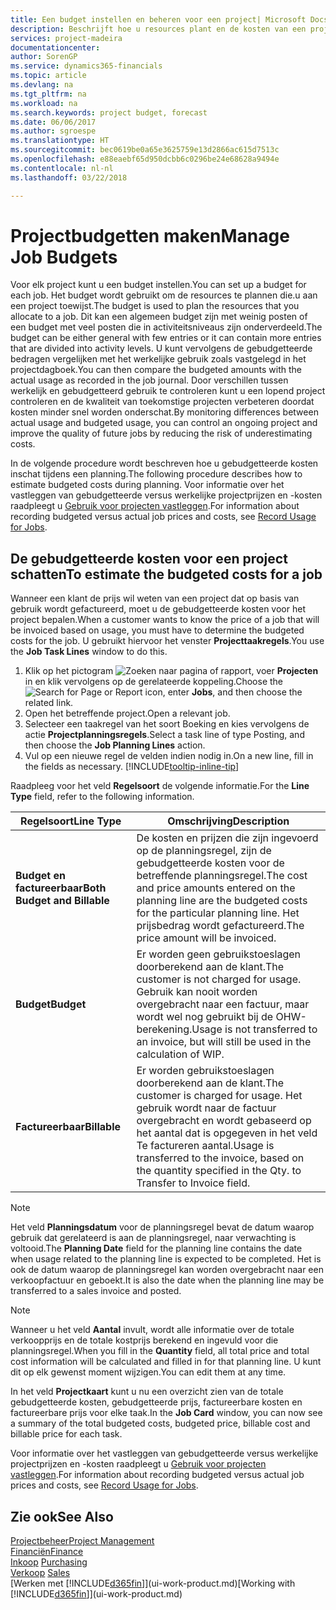 ```yaml
---
title: Een budget instellen en beheren voor een project| Microsoft Docs
description: Beschrijft hoe u resources plant en de kosten van een project voorspelt en beheert door een budget voor elk project in te stellen.
services: project-madeira
documentationcenter: 
author: SorenGP
ms.service: dynamics365-financials
ms.topic: article
ms.devlang: na
ms.tgt_pltfrm: na
ms.workload: na
ms.search.keywords: project budget, forecast
ms.date: 06/06/2017
ms.author: sgroespe
ms.translationtype: HT
ms.sourcegitcommit: bec0619be0a65e3625759e13d2866ac615d7513c
ms.openlocfilehash: e88eaebf65d950dcbb6c0296be24e68628a9494e
ms.contentlocale: nl-nl
ms.lasthandoff: 03/22/2018

---
```

# <a name="manage-job-budgets"></a><span data-ttu-id="71b28-103">Projectbudgetten maken</span><span class="sxs-lookup"><span data-stu-id="71b28-103">Manage Job Budgets</span></span>
<span data-ttu-id="71b28-104">Voor elk project kunt u een budget instellen.</span><span class="sxs-lookup"><span data-stu-id="71b28-104">You can set up a budget for each job.</span></span> <span data-ttu-id="71b28-105">Het budget wordt gebruikt om de resources te plannen die.u aan een project toewijst.</span><span class="sxs-lookup"><span data-stu-id="71b28-105">The budget is used to plan the resources that you allocate to a job.</span></span> <span data-ttu-id="71b28-106">Dit kan een algemeen budget zijn met weinig posten of een budget met veel posten die in activiteitsniveaus zijn onderverdeeld.</span><span class="sxs-lookup"><span data-stu-id="71b28-106">The budget can be either general with few entries or it can contain more entries that are divided into activity levels.</span></span> <span data-ttu-id="71b28-107">U kunt vervolgens de gebudgetteerde bedragen vergelijken met het werkelijke gebruik zoals vastgelegd in het projectdagboek.</span><span class="sxs-lookup"><span data-stu-id="71b28-107">You can then compare the budgeted amounts with the actual usage as recorded in the job journal.</span></span> <span data-ttu-id="71b28-108">Door verschillen tussen werkelijk en gebudgetteerd gebruik te controleren kunt u een lopend project controleren en de kwaliteit van toekomstige projecten verbeteren doordat kosten minder snel worden onderschat.</span><span class="sxs-lookup"><span data-stu-id="71b28-108">By monitoring differences between actual usage and budgeted usage, you can control an ongoing project and improve the quality of future jobs by reducing the risk of underestimating costs.</span></span>

<span data-ttu-id="71b28-109">In de volgende procedure wordt beschreven hoe u gebudgetteerde kosten inschat tijdens een planning.</span><span class="sxs-lookup"><span data-stu-id="71b28-109">The following procedure describes how to estimate budgeted costs during planning.</span></span> <span data-ttu-id="71b28-110">Voor informatie over het vastleggen van gebudgetteerde versus werkelijke projectprijzen en -kosten raadpleegt u [Gebruik voor projecten vastleggen](projects-how-record-job-usage.md).</span><span class="sxs-lookup"><span data-stu-id="71b28-110">For information about recording budgeted versus actual job prices and costs, see [Record Usage for Jobs](projects-how-record-job-usage.md).</span></span>  

## <a name="JobBudgetCosts"></a> <span data-ttu-id="71b28-111">De gebudgetteerde kosten voor een project schatten</span><span class="sxs-lookup"><span data-stu-id="71b28-111">To estimate the budgeted costs for a job</span></span>
<span data-ttu-id="71b28-112">Wanneer een klant de prijs wil weten van een project dat op basis van gebruik wordt gefactureerd, moet u de gebudgetteerde kosten voor het project bepalen.</span><span class="sxs-lookup"><span data-stu-id="71b28-112">When a customer wants to know the price of a job that will be invoiced based on usage, you must have to determine the budgeted costs for the job.</span></span> <span data-ttu-id="71b28-113">U gebruikt hiervoor het venster **Projecttaakregels**.</span><span class="sxs-lookup"><span data-stu-id="71b28-113">You use the **Job Task Lines** window to do this.</span></span>

1. <span data-ttu-id="71b28-114">Klik op het pictogram ![Zoeken naar pagina of rapport](media/ui-search/search_small.png "pictogram Zoeken naar pagina of rapport"), voer **Projecten** in en klik vervolgens op de gerelateerde koppeling.</span><span class="sxs-lookup"><span data-stu-id="71b28-114">Choose the ![Search for Page or Report](media/ui-search/search_small.png "Search for Page or Report icon") icon, enter **Jobs**, and then choose the related link.</span></span>  
2. <span data-ttu-id="71b28-115">Open het betreffende project.</span><span class="sxs-lookup"><span data-stu-id="71b28-115">Open a relevant job.</span></span>
3. <span data-ttu-id="71b28-116">Selecteer een taakregel van het soort Boeking en kies vervolgens de actie **Projectplanningsregels**.</span><span class="sxs-lookup"><span data-stu-id="71b28-116">Select a task line of type Posting, and then choose the **Job Planning Lines** action.</span></span>
4. <span data-ttu-id="71b28-117">Vul op een nieuwe regel de velden indien nodig in.</span><span class="sxs-lookup"><span data-stu-id="71b28-117">On a new line, fill in the fields as necessary.</span></span> [!INCLUDE[tooltip-inline-tip](includes/tooltip-inline-tip_md.md)]   

<span data-ttu-id="71b28-118">Raadpleeg voor het veld **Regelsoort** de volgende informatie.</span><span class="sxs-lookup"><span data-stu-id="71b28-118">For the **Line Type** field, refer to the following information.</span></span>  

| <span data-ttu-id="71b28-119">Regelsoort</span><span class="sxs-lookup"><span data-stu-id="71b28-119">Line Type</span></span> | <span data-ttu-id="71b28-120">Omschrijving</span><span class="sxs-lookup"><span data-stu-id="71b28-120">Description</span></span> |
| --- | --- |
| <span data-ttu-id="71b28-121">**Budget en factureerbaar**</span><span class="sxs-lookup"><span data-stu-id="71b28-121">**Both Budget and Billable**</span></span> |<span data-ttu-id="71b28-122">De kosten en prijzen die zijn ingevoerd op de planningsregel, zijn de gebudgetteerde kosten voor de betreffende planningsregel.</span><span class="sxs-lookup"><span data-stu-id="71b28-122">The cost and price amounts entered on the planning line are the budgeted costs for the particular planning line.</span></span> <span data-ttu-id="71b28-123">Het prijsbedrag wordt gefactureerd.</span><span class="sxs-lookup"><span data-stu-id="71b28-123">The price amount will be invoiced.</span></span> |
| <span data-ttu-id="71b28-124">**Budget**</span><span class="sxs-lookup"><span data-stu-id="71b28-124">**Budget**</span></span> |<span data-ttu-id="71b28-125">Er worden geen gebruikstoeslagen doorberekend aan de klant.</span><span class="sxs-lookup"><span data-stu-id="71b28-125">The customer is not charged for usage.</span></span> <span data-ttu-id="71b28-126">Gebruik kan nooit worden overgebracht naar een factuur, maar wordt wel nog gebruikt bij de OHW-berekening.</span><span class="sxs-lookup"><span data-stu-id="71b28-126">Usage is not transferred to an invoice, but will still be used in the calculation of WIP.</span></span> |
| <span data-ttu-id="71b28-127">**Factureerbaar**</span><span class="sxs-lookup"><span data-stu-id="71b28-127">**Billable**</span></span> |<span data-ttu-id="71b28-128">Er worden gebruikstoeslagen doorberekend aan de klant.</span><span class="sxs-lookup"><span data-stu-id="71b28-128">The customer is charged for usage.</span></span> <span data-ttu-id="71b28-129">Het gebruik wordt naar de factuur overgebracht en wordt gebaseerd op het aantal dat is opgegeven in het veld Te factureren aantal.</span><span class="sxs-lookup"><span data-stu-id="71b28-129">Usage is transferred to the invoice, based on the quantity specified in the Qty. to Transfer to Invoice field.</span></span> |

> [!NOTE]  
>   <span data-ttu-id="71b28-130">Het veld **Planningsdatum** voor de planningsregel bevat de datum waarop gebruik dat gerelateerd is aan de planningsregel, naar verwachting is voltooid.</span><span class="sxs-lookup"><span data-stu-id="71b28-130">The **Planning Date** field for the planning line contains the date when usage related to the planning line is expected to be completed.</span></span> <span data-ttu-id="71b28-131">Het is ook de datum waarop de planningsregel kan worden overgebracht naar een verkoopfactuur en geboekt.</span><span class="sxs-lookup"><span data-stu-id="71b28-131">It is also the date when the planning line may be transferred to a sales invoice and posted.</span></span>  

> [!NOTE]  
>   <span data-ttu-id="71b28-132">Wanneer u het veld **Aantal** invult, wordt alle informatie over de totale verkoopprijs en de totale kostprijs berekend en ingevuld voor die planningsregel.</span><span class="sxs-lookup"><span data-stu-id="71b28-132">When you fill in the **Quantity** field, all total price and total cost information will be calculated and filled in for that planning line.</span></span> <span data-ttu-id="71b28-133">U kunt dit op elk gewenst moment wijzigen.</span><span class="sxs-lookup"><span data-stu-id="71b28-133">You can edit them at any time.</span></span>

<span data-ttu-id="71b28-134">In het veld **Projectkaart** kunt u nu een overzicht zien van de totale gebudgetteerde kosten, gebudgetteerde prijs, factureerbare kosten en factureerbare prijs voor elke taak.</span><span class="sxs-lookup"><span data-stu-id="71b28-134">In the **Job Card** window, you can now see a summary of the total budgeted costs, budgeted price, billable cost and billable price for each task.</span></span>

<span data-ttu-id="71b28-135">Voor informatie over het vastleggen van gebudgetteerde versus werkelijke projectprijzen en -kosten raadpleegt u [Gebruik voor projecten vastleggen](projects-how-record-job-usage.md).</span><span class="sxs-lookup"><span data-stu-id="71b28-135">For information about recording budgeted versus actual job prices and costs, see [Record Usage for Jobs](projects-how-record-job-usage.md).</span></span>

## <a name="see-also"></a><span data-ttu-id="71b28-136">Zie ook</span><span class="sxs-lookup"><span data-stu-id="71b28-136">See Also</span></span>
[<span data-ttu-id="71b28-137">Projectbeheer</span><span class="sxs-lookup"><span data-stu-id="71b28-137">Project Management</span></span>](projects-manage-projects.md)  
[<span data-ttu-id="71b28-138">Financiën</span><span class="sxs-lookup"><span data-stu-id="71b28-138">Finance</span></span>](finance.md)  
<span data-ttu-id="71b28-139">[Inkoop](purchasing-manage-purchasing.md)       </span><span class="sxs-lookup"><span data-stu-id="71b28-139">[Purchasing](purchasing-manage-purchasing.md)       </span></span>  
<span data-ttu-id="71b28-140">[Verkoop](sales-manage-sales.md)    </span><span class="sxs-lookup"><span data-stu-id="71b28-140">[Sales](sales-manage-sales.md)    </span></span>  
<span data-ttu-id="71b28-141">[Werken met [!INCLUDE[d365fin](includes/d365fin_md.md)]](ui-work-product.md)</span><span class="sxs-lookup"><span data-stu-id="71b28-141">[Working with [!INCLUDE[d365fin](includes/d365fin_md.md)]](ui-work-product.md)</span></span>  

